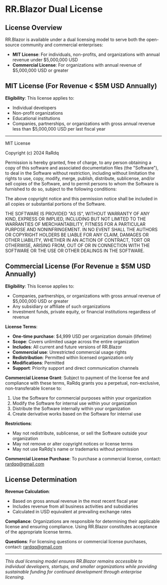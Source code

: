 # RR.Blazor Dual License

## License Overview

RR.Blazor is available under a dual licensing model to serve both the open-source community and commercial enterprises:

- **MIT License**: For individuals, non-profits, and organizations with annual revenue under $5,000,000 USD
- **Commercial License**: For organizations with annual revenue of $5,000,000 USD or greater

## MIT License (For Revenue < $5M USD Annually)

**Eligibility**: This license applies to:
- Individual developers
- Non-profit organizations
- Educational institutions
- Companies, partnerships, or organizations with gross annual revenue less than $5,000,000 USD per last fiscal year

---

MIT License

Copyright (c) 2024 RaRdq

Permission is hereby granted, free of charge, to any person obtaining a copy
of this software and associated documentation files (the "Software"), to deal
in the Software without restriction, including without limitation the rights
to use, copy, modify, merge, publish, distribute, sublicense, and/or sell
copies of the Software, and to permit persons to whom the Software is
furnished to do so, subject to the following conditions:

The above copyright notice and this permission notice shall be included in all
copies or substantial portions of the Software.

THE SOFTWARE IS PROVIDED "AS IS", WITHOUT WARRANTY OF ANY KIND, EXPRESS OR
IMPLIED, INCLUDING BUT NOT LIMITED TO THE WARRANTIES OF MERCHANTABILITY,
FITNESS FOR A PARTICULAR PURPOSE AND NONINFRINGEMENT. IN NO EVENT SHALL THE
AUTHORS OR COPYRIGHT HOLDERS BE LIABLE FOR ANY CLAIM, DAMAGES OR OTHER
LIABILITY, WHETHER IN AN ACTION OF CONTRACT, TORT OR OTHERWISE, ARISING FROM,
OUT OF OR IN CONNECTION WITH THE SOFTWARE OR THE USE OR OTHER DEALINGS IN THE
SOFTWARE.

## Commercial License (For Revenue ≥ $5M USD Annually)

**Eligibility**: This license applies to:
- Companies, partnerships, or organizations with gross annual revenue of $5,000,000 USD or greater
- Any subsidiary or affiliate of such organizations
- Investment funds, private equity, or financial institutions regardless of revenue

**License Terms**: 
- **One-time purchase**: $4,999 USD per organization domain (lifetime)
- **Scope**: Covers unlimited usage across the entire organization
- **Includes**: All current and future versions of RR.Blazor
- **Commercial use**: Unrestricted commercial usage rights
- **Redistribution**: Permitted within licensed organization only
- **Modifications**: Permitted
- **Support**: Priority support and direct communication channels

**Commercial License Grant**:
Subject to payment of the license fee and compliance with these terms, RaRdq grants you a perpetual, non-exclusive, non-transferable license to:

1. Use the Software for commercial purposes within your organization
2. Modify the Software for internal use within your organization  
3. Distribute the Software internally within your organization
4. Create derivative works based on the Software for internal use

**Restrictions**:
- May not redistribute, sublicense, or sell the Software outside your organization
- May not remove or alter copyright notices or license terms
- May not use RaRdq's name or trademarks without permission

**Commercial License Purchase**:
To purchase a commercial license, contact: rardqq@gmail.com

## License Determination

**Revenue Calculation**: 
- Based on gross annual revenue in the most recent fiscal year
- Includes revenue from all business activities and subsidiaries
- Calculated in USD equivalent at prevailing exchange rates

**Compliance**: 
Organizations are responsible for determining their applicable license and ensuring compliance. Using RR.Blazor constitutes acceptance of the appropriate license terms.

**Questions**: 
For licensing questions or commercial license purchases, contact: rardqq@gmail.com

---

*This dual licensing model ensures RR.Blazor remains accessible to individual developers, startups, and smaller organizations while providing sustainable funding for continued development through enterprise licensing.*